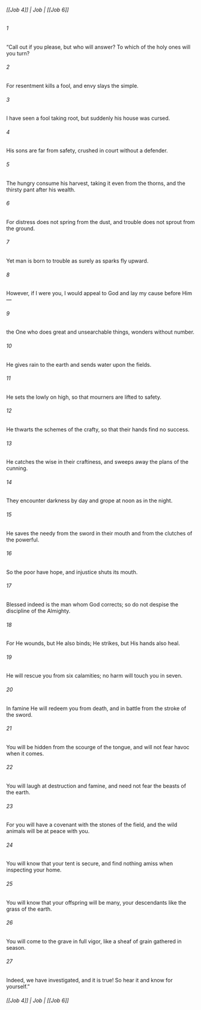 ###### [[Job 4]] | Job | [[Job 6]]

###### 1
“Call out if you please, but who will answer? To which of the holy ones will you turn?
###### 2
For resentment kills a fool, and envy slays the simple.
###### 3
I have seen a fool taking root, but suddenly his house was cursed.
###### 4
His sons are far from safety, crushed in court without a defender.
###### 5
The hungry consume his harvest, taking it even from the thorns, and the thirsty pant after his wealth.
###### 6
For distress does not spring from the dust, and trouble does not sprout from the ground.
###### 7
Yet man is born to trouble as surely as sparks fly upward.
###### 8
However, if I were you, I would appeal to God and lay my cause before Him—
###### 9
the One who does great and unsearchable things, wonders without number.
###### 10
He gives rain to the earth and sends water upon the fields.
###### 11
He sets the lowly on high, so that mourners are lifted to safety.
###### 12
He thwarts the schemes of the crafty, so that their hands find no success.
###### 13
He catches the wise in their craftiness, and sweeps away the plans of the cunning.
###### 14
They encounter darkness by day and grope at noon as in the night.
###### 15
He saves the needy from the sword in their mouth and from the clutches of the powerful.
###### 16
So the poor have hope, and injustice shuts its mouth.
###### 17
Blessed indeed is the man whom God corrects; so do not despise the discipline of the Almighty.
###### 18
For He wounds, but He also binds; He strikes, but His hands also heal.
###### 19
He will rescue you from six calamities; no harm will touch you in seven.
###### 20
In famine He will redeem you from death, and in battle from the stroke of the sword.
###### 21
You will be hidden from the scourge of the tongue, and will not fear havoc when it comes.
###### 22
You will laugh at destruction and famine, and need not fear the beasts of the earth.
###### 23
For you will have a covenant with the stones of the field, and the wild animals will be at peace with you.
###### 24
You will know that your tent is secure, and find nothing amiss when inspecting your home.
###### 25
You will know that your offspring will be many, your descendants like the grass of the earth.
###### 26
You will come to the grave in full vigor, like a sheaf of grain gathered in season.
###### 27
Indeed, we have investigated, and it is true! So hear it and know for yourself.”

###### [[Job 4]] | Job | [[Job 6]]
